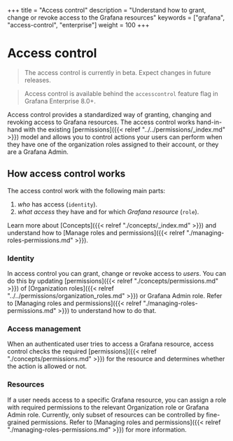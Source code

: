 +++
title = "Access control"
description = "Understand how to grant, change or revoke access to the Grafana resources"
keywords = ["grafana", "access-control", "enterprise"]
weight = 100
+++

# Access control

> The access control is currently in beta. Expect changes in future releases.

> Access control is available behind the `accesscontrol` feature flag in Grafana Enterprise 8.0+.

Access control provides a standardized way of granting, changing and revoking access to Grafana resources. 
The access control works hand-in-hand with the existing [permissions]({{< relref "../../permissions/_index.md" >}}) model and allows you to control actions your users can perform when they have one of the organization roles assigned to their account, or they are a Grafana Admin.

## How access control works

The access control work with the following main parts:
1. _who_ has access (`identity`). 
1. _what access_ they have and for which _Grafana resource_ (`role`).

Learn more about [Concepts]({{< relref "./concepts/_index.md" >}}) and understand how to [Manage roles and permissions]({{< relref "./managing-roles-permissions.md" >}}).

### Identity

In access control you can grant, change or revoke access to _users_. You can do this by updating [permissions]({{< relref "./concepts/permissions.md" >}}) of [Organization roles]({{< relref "../../permissions/organization_roles.md" >}}) or Grafana Admin role.
Refer to [Managing roles and permissions]({{< relref "./managing-roles-permissions.md" >}}) to understand how to do that.

### Access management

When an authenticated user tries to access a Grafana resource, access control checks the required [permissions]({{< relref "./concepts/permissions.md" >}}) for the resource and determines whether the action is allowed or not.

### Resources

If a user needs access to a specific Grafana resource, you can assign a role with required permissions to the relevant Organization role or Grafana Admin role.
Currently, only subset of resources can be controlled by fine-grained permissions. Refer to [Managing roles and permissions]({{< relref "./managing-roles-permissions.md" >}}) for more information.
